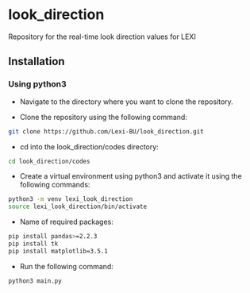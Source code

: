 # look_direction
Repository for the real-time look direction values for LEXI

## Installation


### Using python3

- Navigate to the directory where you want to clone the repository.

- Clone the repository using the following command:
```bash
git clone https://github.com/Lexi-BU/look_direction.git
```
- cd into the look_direction/codes directory:
```bash
cd look_direction/codes
```

- Create a virtual environment using python3 and activate it using the following commands:
```bash
python3 -m venv lexi_look_direction
source lexi_look_direction/bin/activate
```

- Name of required packages:
```bash
pip install pandas>=2.2.3
pip install tk
pip install matplotlib=3.5.1
```

- Run the following command:
```bash
python3 main.py
```